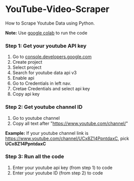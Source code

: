 # YouTube-Video-Scraper
How to Scrape Youtube Data using Python.


**Note:** Use <a href="https://colab.research.google.com/">google colab</a> to run the code

### Step 1: Get your youtube API key
1. Go to <a href="https://console.developers.google.com/">console.developers.google.com</a>
2. Create project
3. Select project
4. Search for youtube data api v3
5. Enable api
6. Go to Credentials in left nav.
7. Cretae Credentials and select api key
8. Copy api key

### Step 2: Get youtube channel ID
1. Go to youtube channel
2. Copy all text after "https://www.youtube.com/channel/"

**Example:** If your youtube channel link is https://www.youtube.com/channel/UCx8Z14PpntdaxC, pick **UCx8Z14PpntdaxC**

### Step 3: Run all the code
1. Enter your youtube api key (from step 1) to code
2. Enter your youtube ID (from step 2) to code
